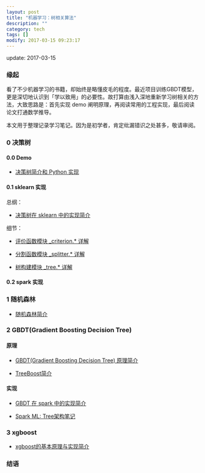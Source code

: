 ```yaml
---
layout: post
title: "机器学习：树相关算法"
description: ""
category: tech
tags: []
modify: 2017-03-15 09:23:17
---
```

update: 2017-03-15


### 缘起
看了不少机器学习的书籍，却始终是略懂皮毛的程度。最近项目训练GBDT模型，更是深切地认识到「学以致用」的必要性。故打算由浅入深地重新学习树相关的方法，大致思路是：首先实现 demo 阐明原理，再阅读常用的工程实现，最后阅读论文打通数学推导。

本文用于整理记录学习笔记。因为是初学者，肯定纰漏错识之处甚多，敬请审阅。


### 0 决策树

#### 0.0 Demo
+ [决策树简介和 Python 实现](http://nbviewer.jupyter.org/github/facaiy/book_notes/blob/master/machine_learning/tree/decision_tree/demo.ipynb)

#### 0.1 sklearn 实现
总纲：

+ [决策树在 sklearn 中的实现简介](http://nbviewer.jupyter.org/github/facaiy/book_notes/blob/master/machine_learning/tree/decision_tree/sklearn/intro.ipynb)

细节：

+ [评价函数模块 _criterion.* 详解](http://nbviewer.jupyter.org/github/facaiy/book_notes/blob/master/machine_learning/tree/decision_tree/sklearn/_criterion.ipynb)

+ [分割函数模块 _splitter.* 详解](http://nbviewer.jupyter.org/github/facaiy/book_notes/blob/master/machine_learning/tree/decision_tree/sklearn/_splitter.ipynb)

+ [树构建模块 _tree.* 详解](http://nbviewer.jupyter.org/github/facaiy/book_notes/blob/master/machine_learning/tree/decision_tree/sklearn/_tree.ipynb)


#### 0.2 spark 实现


### 1 随机森林

+ [随机森林简介](http://nbviewer.jupyter.org/github/facaiy/book_notes/blob/master/machine_learning/tree/random_forest/intro.ipynb)


### 2 GBDT(Gradient Boosting Decision Tree)

#### 原理

+ [GBDT(Gradient Boosting Decision Tree) 原理简介](http://nbviewer.jupyter.org/github/facaiy/book_notes/blob/master/machine_learning/tree/gbdt/intro.ipynb)

+ [TreeBoost简介](http://nbviewer.jupyter.org/github/facaiy/book_notes/blob/master/machine_learning/tree/gbdt/treeboost/intro.ipynb)

#### 实现
+ [GBDT 在 spark 中的实现简介](http://nbviewer.jupyter.org/github/facaiy/book_notes/blob/master/machine_learning/tree/gbdt/spark/intro.ipynb)

+ [Spark ML: Tree架构笔记](https://www.evernote.com/l/ADDTp7Nc6iRFmJRUDola9Jpa9v1J1BAsNeg)


### 3 xgboost

+ [xgboost的基本原理与实现简介](http://nbviewer.jupyter.org/github/facaiy/book_notes/blob/master/machine_learning/tree/gbdt/xgboost/intro.ipynb)


### 结语



